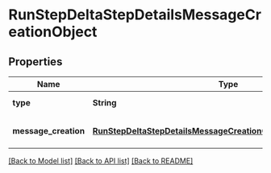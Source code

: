 # RunStepDeltaStepDetailsMessageCreationObject
## Properties

| Name | Type | Description | Notes |
|------------ | ------------- | ------------- | -------------|
| **type** | **String** | Always &#x60;message_creation&#x60;. | [default to null] |
| **message\_creation** | [**RunStepDeltaStepDetailsMessageCreationObject_message_creation**](RunStepDeltaStepDetailsMessageCreationObject_message_creation.md) |  | [optional] [default to null] |

[[Back to Model list]](../README.md#documentation-for-models) [[Back to API list]](../README.md#documentation-for-api-endpoints) [[Back to README]](../README.md)

